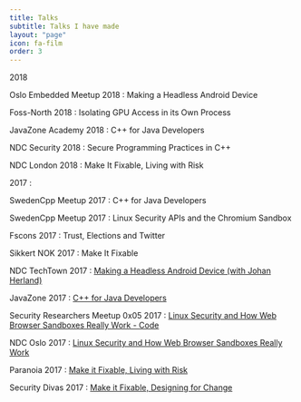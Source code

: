 ```yaml
---
title: Talks
subtitle: Talks I have made
layout: "page"
icon: fa-film
order: 3
---
```


2018

Oslo Embedded Meetup 2018 : Making a Headless Android Device

Foss-North 2018 : Isolating GPU Access in its Own Process

JavaZone Academy 2018 : C++ for Java Developers

NDC Security 2018 : Secure Programming Practices in C++

NDC London 2018 : Make It Fixable, Living with Risk

2017 :

SwedenCpp Meetup 2017 : C++ for Java Developers

SwedenCpp Meetup 2017 : Linux Security APIs and the Chromium Sandbox

Fscons 2017 : Trust, Elections and Twitter

Sikkert NOK 2017 : Make It Fixable

NDC TechTown 2017 : [Making a Headless Android Device (with Johan Herland)](/2017/10/23/headless_android_device.html)

JavaZone 2017 : [C++ for Java Developers](/2017/09/13/cpp_for_java_devs.html)

Security Researchers Meetup 0x05 2017 : [Linux Security and How Web Browser Sandboxes Really Work - Code](/2017/06/19/linux_security_sandboxes.html)

NDC Oslo 2017 : [Linux Security and How Web Browser Sandboxes Really Work](/2017/06/15/linux-browser-sandboxes.html)

Paranoia 2017 : [Make it Fixable, Living with Risk](/2017/05/10/living-with-risk.html)

Security Divas 2017 : [Make it Fixable, Designing for Change](/2017/01/26/designing-for-change.html)